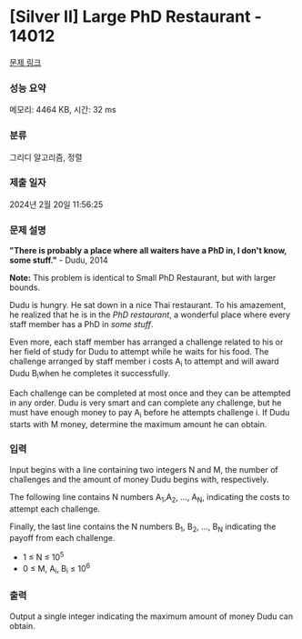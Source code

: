 # [Silver II] Large PhD Restaurant - 14012 

[문제 링크](https://www.acmicpc.net/problem/14012) 

### 성능 요약

메모리: 4464 KB, 시간: 32 ms

### 분류

그리디 알고리즘, 정렬

### 제출 일자

2024년 2월 20일 11:56:25

### 문제 설명

<p><strong>"There is probably a place where all waiters have a PhD in, I don't know, some stuff."</strong> - Dudu, 2014</p>

<p><strong>Note:</strong> This problem is identical to Small PhD Restaurant, but with larger bounds.</p>

<p>Dudu is hungry. He sat down in a nice Thai restaurant. To his amazement, he realized that he is in the <em>PhD restaurant</em>, a wonderful place where every staff member has a PhD in <em>some stuff</em>.</p>

<p>Even more, each staff member has arranged a challenge related to his or her field of study for Dudu to attempt while he waits for his food. The challenge arranged by staff member i costs A<sub>i</sub> to attempt and will award Dudu B<sub>i</sub>when he completes it successfully.</p>

<p>Each challenge can be completed at most once and they can be attempted in any order. Dudu is very smart and can complete any challenge, but he must have enough money to pay A<sub>i</sub> before he attempts challenge i. If Dudu starts with M money, determine the maximum amount he can obtain.</p>

### 입력 

 <p>Input begins with a line containing two integers N and M, the number of challenges and the amount of money Dudu begins with, respectively.</p>

<p>The following line contains N numbers A<sub>1</sub>,A<sub>2</sub>, ..., A<sub>N</sub>, indicating the costs to attempt each challenge.</p>

<p>Finally, the last line contains the N numbers B<sub>1</sub>, B<sub>2</sub>, ..., B<sub>N</sub> indicating the payoff from each challenge.</p>

<ul>
	<li>1 ≤ N ≤ 10<sup>5</sup></li>
	<li>0 ≤ M, A<sub>i</sub>, B<sub>i</sub> ≤ 10<sup>6</sup></li>
</ul>

### 출력 

 <p>Output a single integer indicating the maximum amount of money Dudu can obtain.</p>


